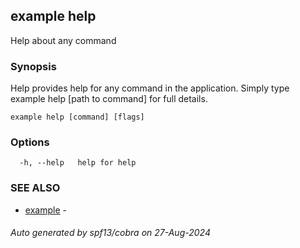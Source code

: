 ## example help

Help about any command

### Synopsis

Help provides help for any command in the application.
Simply type example help [path to command] for full details.

```
example help [command] [flags]
```

### Options

```
  -h, --help   help for help
```

### SEE ALSO

* [example](../example.md)	 - 

###### Auto generated by spf13/cobra on 27-Aug-2024
